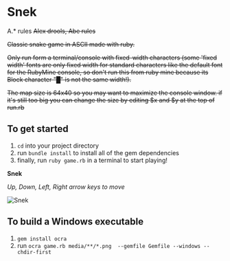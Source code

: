 # Snek
A.* rules
~~Alex drools, Abe rules~~


~~Classic snake game in ASCII made with ruby.~~

~~Only run form a terminal/console with fixed-width characters (some 'fixed width' fonts are only fixed width for standard characters like the default font for the RubyMine console, so don't run this from ruby mine because its Block character "█" is not the same width!).~~

~~The map size is 64x40 so you may want to maximize the console window. if it's still too big you can change the size by editing $x and $y at the top of run.rb~~

## To get started

1. `cd` into your project directory 
2. run `bundle install` to install all of the gem dependencies
3. finally, run `ruby game.rb` in a terminal to start playing!


**Snek**

*Up, Down, Left, Right arrow keys to move*

![Snek](https://imgur.com/YyUdyNA.png)



## To build a Windows executable
1. `gem install ocra`
2. run `ocra game.rb media/**/*.png  --gemfile Gemfile --windows --chdir-first`
